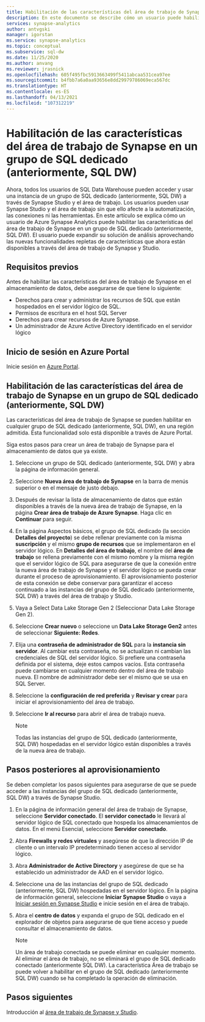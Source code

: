 ```yaml
---
title: Habilitación de las características del área de trabajo de Synapse
description: En este documento se describe cómo un usuario puede habilitar las características del área de trabajo de Synapse en un grupo de SQL dedicado (anteriormente, SQL DW).
services: synapse-analytics
author: antvgski
manager: igorstan
ms.service: synapse-analytics
ms.topic: conceptual
ms.subservice: sql-dw
ms.date: 11/25/2020
ms.author: anvang
ms.reviewer: jrasnick
ms.openlocfilehash: 605f495fbc5913663499f5411abcaa531cea97ee
ms.sourcegitcommit: b4fbb7a6a0aa93656e8dd29979786069eca567dc
ms.translationtype: HT
ms.contentlocale: es-ES
ms.lasthandoff: 04/13/2021
ms.locfileid: "107312219"
---
```

# <a name="enabling-synapse-workspace-features-for-a-dedicated-sql-pool-formerly-sql-dw"></a>Habilitación de las características del área de trabajo de Synapse en un grupo de SQL dedicado (anteriormente, SQL DW)

Ahora, todos los usuarios de SQL Data Warehouse pueden acceder y usar una instancia de un grupo de SQL dedicado (anteriormente, SQL DW) a través de Synapse Studio y el área de trabajo. Los usuarios pueden usar Synapse Studio y el área de trabajo sin que ello afecte a la automatización, las conexiones ni las herramientas. En este artículo se explica cómo un usuario de Azure Synapse Analytics puede habilitar las características del área de trabajo de Synapse en un grupo de SQL dedicado (anteriormente, SQL DW). El usuario puede expandir su solución de análisis aprovechando las nuevas funcionalidades repletas de características que ahora están disponibles a través del área de trabajo de Synapse y Studio.   

## <a name="prerequisites"></a>Requisitos previos
Antes de habilitar las características del área de trabajo de Synapse en el almacenamiento de datos, debe asegurarse de que tiene lo siguiente:
- Derechos para crear y administrar los recursos de SQL que están hospedados en el servidor lógico de SQL.
- Permisos de escritura en el host SQL Server 
- Derechos para crear recursos de Azure Synapse.
- Un administrador de Azure Active Directory identificado en el servidor lógico

## <a name="sign-in-to-the-azure-portal"></a>Inicio de sesión en Azure Portal

Inicie sesión en [Azure Portal](https://portal.azure.com/).

## <a name="enabling-synapse-workspace-features-for-an-existing-dedicated-sql-pool-formerly-sql-dw"></a>Habilitación de las características del área de trabajo de Synapse en un grupo de SQL dedicado (anteriormente, SQL DW)

Las características del área de trabajo de Synapse se pueden habilitar en cualquier grupo de SQL dedicado (anteriormente, SQL DW), en una región admitida. Esta funcionalidad solo está disponible a través de Azure Portal.

Siga estos pasos para crear un área de trabajo de Synapse para el almacenamiento de datos que ya existe.
1. Seleccione un grupo de SQL dedicado (anteriormente, SQL DW) y abra la página de información general.
2. Seleccione **Nueva área de trabajo de Synapse** en la barra de menús superior o en el mensaje de justo debajo.
3. Después de revisar la lista de almacenamiento de datos que están disponibles a través de la nueva área de trabajo de Synapse, en la página **Crear área de trabajo de Azure Synapse**. Haga clic en **Continuar** para seguir.
4. En la página Aspectos básicos, el grupo de SQL dedicado (la sección **Detalles del proyecto**) se debe rellenar previamente con la misma **suscripción** y el mismo **grupo de recursos** que se implementaron en el servidor lógico. En **Detalles del área de trabajo**, el nombre del **área de trabajo** se rellena previamente con el mismo nombre y la misma región que el servidor lógico de SQL para asegurarse de que la conexión entre la nueva área de trabajo de Synapse y el servidor lógico se pueda crear durante el proceso de aprovisionamiento. El aprovisionamiento posterior de esta conexión se debe conservar para garantizar el acceso continuado a las instancias del grupo de SQL dedicado (anteriormente, SQL DW) a través del área de trabajo y Studio.
5. Vaya a Select Data Lake Storage Gen 2 (Seleccionar Data Lake Storage Gen 2).
6. Seleccione **Crear nuevo** o seleccione un **Data Lake Storage Gen2** antes de seleccionar **Siguiente: Redes**.
7. Elija una **contraseña de administrador de SQL** para la **instancia sin servidor**. Al cambiar esta contraseña, no se actualizan ni cambian las credenciales de SQL del servidor lógico. Si prefiere una contraseña definida por el sistema, deje estos campos vacíos. Esta contraseña puede cambiarse en cualquier momento dentro del área de trabajo nueva. El nombre de administrador debe ser el mismo que se usa en SQL Server.
8. Seleccione la **configuración de red preferida** y **Revisar y crear** para iniciar el aprovisionamiento del área de trabajo.
9. Seleccione **Ir al recurso** para abrir el área de trabajo nueva.

    > [!NOTE]
    > Todas las instancias del grupo de SQL dedicado (anteriormente, SQL DW) hospedadas en el servidor lógico están disponibles a través de la nueva área de trabajo.

## <a name="post-provisioning-steps"></a>Pasos posteriores al aprovisionamiento
Se deben completar los pasos siguientes para asegurarse de que se puede acceder a las instancias del grupo de SQL dedicado (anteriormente, SQL DW) a través de Synapse Studio.
1. En la página de información general del área de trabajo de Synapse, seleccione **Servidor conectado**. El **servidor conectado** le llevará al servidor lógico de SQL conectado que hospeda los almacenamientos de datos. En el menú Esencial, seleccione **Servidor conectado**.
2. Abra **Firewalls y redes virtuales** y asegúrese de que la dirección IP de cliente o un intervalo IP predeterminado tienen acceso al servidor lógico.
3. Abra **Administrador de Active Directory** y asegúrese de que se ha establecido un administrador de AAD en el servidor lógico.
4. Seleccione una de las instancias del grupo de SQL dedicado (anteriormente, SQL DW) hospedadas en el servidor lógico. En la página de información general, seleccione **Iniciar Synapse Studio** o vaya a [Iniciar sesión en Synapse Studio](https://web.azuresynapse.net) e inicie sesión en el área de trabajo.

5. Abra el **centro de datos** y expanda el grupo de SQL dedicado en el explorador de objetos para asegurarse de que tiene acceso y puede consultar el almacenamiento de datos.

    > [!NOTE] 
    > Un área de trabajo conectada se puede eliminar en cualquier momento. Al eliminar el área de trabajo, no se eliminará el grupo de SQL dedicado conectado (anteriormente SQL DW). La característica Área de trabajo se puede volver a habilitar en el grupo de SQL dedicado (anteriormente SQL DW) cuando se ha completado la operación de eliminación.

## <a name="next-steps"></a>Pasos siguientes
Introducción al [área de trabajo de Synapse y Studio](../get-started.md).
